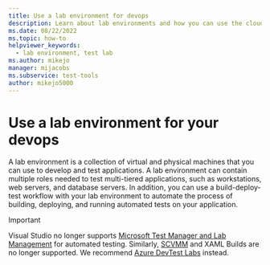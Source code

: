 ```yaml
---
title: Use a lab environment for devops
description: Learn about lab environments and how you can use the cloud with Azure Pipelines or Team Foundation Server Build and Release.
ms.date: 08/22/2022
ms.topic: how-to
helpviewer_keywords:
  - lab environment, test lab
ms.author: mikejo
manager: mijacobs
ms.subservice: test-tools
author: mikejo5000
---
```

# Use a lab environment for your devops

A lab environment is a collection of virtual and physical machines that you can use to develop and test applications. A lab environment can contain multiple roles needed to test multi-tiered applications, such as workstations, web servers, and database servers. In addition, you can use a build-deploy-test workflow with your lab environment to automate the process of building, deploying, and running automated tests on your application.

> [!IMPORTANT]
> Visual Studio no longer supports [Microsoft Test Manager and Lab Management](/previous-versions/azure/devops/test/mtm/reference-tcm?view=tfs-2017&viewFallbackFrom=azure-devops&preserve-view=true) for automated testing. Similarly, [SCVMM](/system-center/vmm/overview?view=sc-vmm-1801&preserve-view=true) and XAML Builds are no longer supported. We recommend [Azure DevTest Labs](/azure/devtest-labs/devtest-lab-overview) instead.

